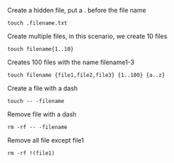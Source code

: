  Create a hidden file, put a . before the file name
```
touch .filename.txt
```
  Create multiple files, in this scenario, we create 10 files
```  
touch filename{1..10}
```
Creates 100 files with the name filename1-3 
```
touch filename {file1,file2,file3} {1..100} {a..z}
 ```
Create a file with a dash
```
touch -- -filename
 ```
Remove file with a dash
```
rm -rf -- -filename	
 ```
Remove all file except file1
```
rm -rf !(file1)		
```